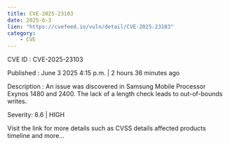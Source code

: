 ```yaml
---
title: CVE-2025-23103
date: 2025-6-3
lien: "https://cvefeed.io/vuln/detail/CVE-2025-23103"
category:
    - CVE
---
```


CVE ID : CVE-2025-23103

Published :  June 3
2025
4:15 p.m. | 2 hours
36 minutes ago

Description : An issue was discovered in Samsung Mobile Processor Exynos 1480 and 2400. The lack of a length check leads to out-of-bounds writes.

Severity: 8.6 | HIGH

Visit the link for more details
such as CVSS details
affected products
timeline
and more...
